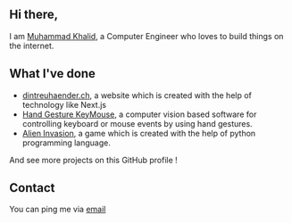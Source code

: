 <!---
theMuhammadKhalid/theMuhammadKhalid is a ✨ special ✨ repository because its `README.md` (this file) appears on your GitHub profile.
You can click the Preview link to take a look at your changes.
--->

## Hi there,
I am [Muhammad Khalid](https://muhammadkhalid.xyz/), a Computer Engineer who loves to build things on the internet.

## What I've done
- [dintreuhaender.ch](https://dintreuhaender.ch/), a website which is created with the help of technology like Next.js
- [Hand Gesture KeyMouse](https://themuhammadkhalid.github.io/hand-gesture-keymouse/), a computer vision based software for controlling keyboard or mouse events by using hand gestures.
- [Alien Invasion](https://themuhammadkhalid.github.io/alien-invasion/), a game which is created with the help of python programming language.
 
And see more projects on this GitHub profile ! 

## Contact
You can ping me via [email](mailto:themuhammadkhalid@gmail.com)
